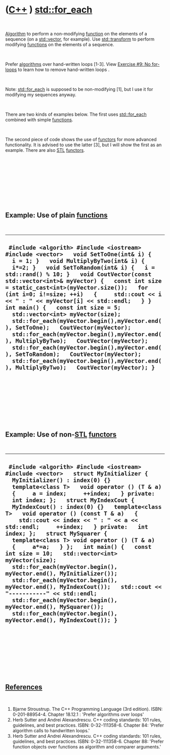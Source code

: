 
 

 

 

 

 

([C++](Cpp.md) ) [std::for\_each](CppFor_each.md)
===================================================

 

[Algorithm](CppAlgorithm.md) to perform a non-modifying
[function](CppFunction.md) on the elements of a sequence (on a
[std::vector](CppStdVector.md), for example). Use
[std::transform](CppTransform.md) to perform modifying
[functions](CppFunction.md) on the elements of a sequence.

 

Prefer [algorithms](CppAlgorithm.md) over hand-written loops \[1-3\].
View [Exercise \#9: No for-loops](CppExerciseNoForLoops.md) to learn
how to remove hand-written loops .

 

Note: [std::for\_each](CppFor_each.md) is supposed to be non-modifying
\[1\], but I use it for modifying my sequences anyway.

 

There are two kinds of examples below. The first uses
[std::for\_each](CppFor_each.md) combined with simple
[functions](CppFunction.md).

 

The second piece of code shows the use of [functors](CppFunctor.md) for
more advanced functionality. It is advised to use the latter \[3\], but
I will show the first as an example. There are also [STL](CppStl.md)
[functors](CppFunctor.md).

 

 

 

 

 

Example: Use of plain [functions](CppFunction.md)
--------------------------------------------------

 

  ------------------------------------------------------------------------------------------------------------------------------------------------------------------------------------------------------------------------------------------------------------------------------------------------------------------------------------------------------------------------------------------------------------------------------------------------------------------------------------------------------------------------------------------------------------------------------------------------------------------------------------------------------------------------------------------------------------------------------------------------------------------------------------------------------------------------------------------------------
  ` #include <algorith> #include <iostream> #include <vector>   void SetToOne(int& i) {   i = 1; }   void MultiplyByTwo(int& i) {   i*=2; }   void SetToRandom(int& i) {   i = std::rand() % 10; }   void CoutVector(const std::vector<int>& myVector) {   const int size = static_cast<int>(myVector.size());   for (int i=0; i!=size; ++i)   {     std::cout << i << " : " << myVector[i] << std::endl;   } }  int main() {   const int size = 5;   std::vector<int> myVector(size);   std::for_each(myVector.begin(),myVector.end(), SetToOne);   CoutVector(myVector);   std::for_each(myVector.begin(),myVector.end(), MultiplyByTwo);   CoutVector(myVector);   std::for_each(myVector.begin(),myVector.end(), SetToRandom);   CoutVector(myVector);   std::for_each(myVector.begin(),myVector.end(), MultiplyByTwo);   CoutVector(myVector); }`
  ------------------------------------------------------------------------------------------------------------------------------------------------------------------------------------------------------------------------------------------------------------------------------------------------------------------------------------------------------------------------------------------------------------------------------------------------------------------------------------------------------------------------------------------------------------------------------------------------------------------------------------------------------------------------------------------------------------------------------------------------------------------------------------------------------------------------------------------------------

 

 

 

 

 

Example: Use of non-[STL](CppStl.md) [functors](CppFunctor.md)
----------------------------------------------------------------

 

  -----------------------------------------------------------------------------------------------------------------------------------------------------------------------------------------------------------------------------------------------------------------------------------------------------------------------------------------------------------------------------------------------------------------------------------------------------------------------------------------------------------------------------------------------------------------------------------------------------------------------------------------------------------------------------------------------------------------------------------------------------------------------------------------------------------------------------------------------------------------------------------------------------------------------------------
  ` #include <algorith> #include <iostream> #include <vector>   struct MyInitializer {   MyInitializer() : index(0) {}   template<class T>   void operator () (T & a)   {     a = index;     ++index;   } private:   int index; };   struct MyIndexCout {   MyIndexCout() : index(0) {}   template<class T>   void operator () (const T & a)   {     std::cout << index << " : " << a << std::endl;     ++index;   } private:   int index; };   struct MySquarer {   template<class T> void operator () (T & a)   {     a*=a;   } };   int main() {   const int size = 10;   std::vector<int> myVector(size);   std::for_each(myVector.begin(), myVector.end(), MyInitializer());   std::for_each(myVector.begin(), myVector.end(), MyIndexCout());   std::cout << "-----------" << std::endl;   std::for_each(myVector.begin(), myVector.end(), MySquarer());   std::for_each(myVector.begin(), myVector.end(), MyIndexCout()); }`
  -----------------------------------------------------------------------------------------------------------------------------------------------------------------------------------------------------------------------------------------------------------------------------------------------------------------------------------------------------------------------------------------------------------------------------------------------------------------------------------------------------------------------------------------------------------------------------------------------------------------------------------------------------------------------------------------------------------------------------------------------------------------------------------------------------------------------------------------------------------------------------------------------------------------------------------

 

 

 

 

 

[References](CppReferences.md)
-------------------------------

 

1.  Bjarne Stroustrup. The C++ Programming Language (3rd edition).
    ISBN: 0-201-88954-4. Chapter 18.12.1 : 'Prefer algorithms over
    loops'
2.  Herb Sutter and Andrei Alexandrescu. C++ coding standards: 101
    rules, guidelines, and best practices. ISBN: 0-32-111358-6. Chapter
    84: 'Prefer algorithm calls to handwritten loops.'
3.  Herb Sutter and Andrei Alexandrescu. C++ coding standards: 101
    rules, guidelines, and best practices. ISBN: 0-32-111358-6. Chapter
    88: 'Prefer function objects over functions as algorithm and
    comparer arguments.'

 

 

 

 

 

 

